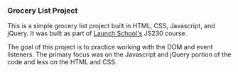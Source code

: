 ### Grocery List Project

This is a simple grocery list project built in HTML, CSS, Javascript, and jQuery. It was built as part of [Launch School's](https://launchschool.com/) JS230 course.

The goal of this project is to practice working with the DOM and event listeners. The primary focus was on the Javascript and jQuery portion of the code and less on the HTML and CSS.
